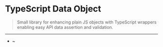 # TypeScript Data Object
> Small library for enhancing plain JS objects with TypeScript wrappers enabling easy API data assertion and validation.
---

* ~
